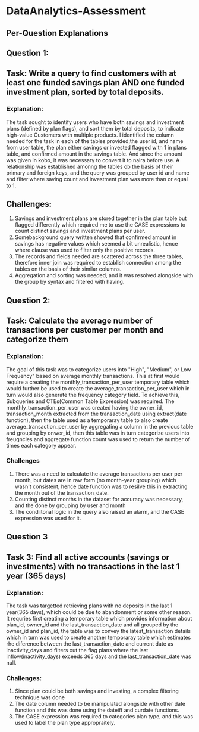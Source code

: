 # DataAnalytics-Assessment
## Per-Question Explanations

## Question 1: 
## Task: Write a query to find customers with at least one funded savings plan AND one funded investment plan, sorted by total deposits.

### Explanation:
The task sought to identify users who have both savings and investment plans (defined by plan flags), and sort them by total deposits, to indicate high-value Customers with multiple products. I identified the column needed for the task in each of the tables provided,the user id, and name from user table, the plan either savings or invested flagged with 1 in plans table, and confirmed amount in the savings table. And since the amount was given in kobo, it was necessary to convert it to naira before use. A relationship was established amonng the tables ob the basis of their primary and foreign keys, and the query was grouped by user id and name and filter where saving count and investment plan was more than or equal to 1.

## Challenges:

1. Savings and investment plans are stored together in the plan table but flagged differently which required me to use the CASE expressions to count distinct savings and investment plans per user.
2. Somebackground query written showed that confirmed amount in savings has negative values which seemed a bit unrealistic, hence where clause was used to filter only the positive records.
3. The records and fields needed are scattered across the three tables, therefore inner join was required to establish connection among the tables on the basis of their similar columns.
4. Aggregation and sorting was needed, and it was resolved alongside with the group by syntax and filtered with having.


## Question 2: 
## Task:  Calculate the average number of transactions per customer per month and categorize them

### Explanation:
The goal of this task was to categorize users into "High", "Medium", or Low Frequency" based on average monthly transactions. This at first would require a creating the monthly_transaction_per_user temporary table which would further be used to create the average_transaction_per_user which in turn would also generate the frequency category field. To achieve this, Subqueries and CTEs(Common Table Expression) was required. The monthly_transaction_per_user was created having the owner_id, transaction_month extracted from the transaction_date using extract(date function), then the table used as a temporaray table to also create average_transaction_per_user by aggregating a column in the previous table and grouping by onwer_id, then this table was in turn categorize users into freuqncies and aggregate function count was used to return the number of times each category appear.

### Challenges
1. There was a need to calculate the average transactions per user per month, but dates are in raw form (no month-year grouping) which wasn't consistent, hence date function was to resilve this in extracting the month out of the transaction_date.
2. Counting distinct months in the dataset for accuracy was necessary, and the done by grouping by user and month
3. The condiitonal logic in the query also raised an alarm, and the CASE expression was used for it.

## Question 3
## Task 3:  Find all active accounts (savings or investments) with no transactions in the last 1 year (365 days) 

### Explanation:
The task was targetted retrieving plans with no deposits in the last 1 year(365 days), which could be due to abandonment or some other reason. It requries first creating a temporary table which provides information about plan_id, owner_id and the last_transaction_date and all grouped by the owner_id and plan_id, the table was to convey the latest_transaction details which in turn was used to create another temporaray table which estimates rhe diference between the last_transaction_date and current date as inactivity_days and filters out the flag plans where the last inflow(inactivity_days) exceeds 365 days and the last_transaction_date was null.

### Challenges:
1. Since plan could be both savings and investing,  a complex filtering technique was done
2. The date column needed to be manipulated alongside with other date function and this was done using the dateiff and curdate functions.
3. The CASE expression was required to categories plan type, and this was used to label the plan type appropraitely.
 
